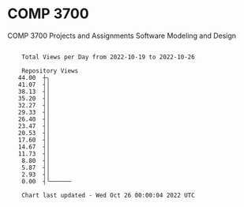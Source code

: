 # COMP 3700
COMP 3700 Projects and Assignments
Software Modeling and Design

```

    Total Views per Day from 2022-10-19 to 2022-10-26

    Repository Views
   44.00  ┼╮
   41.07  ┤│
   38.13  ┤│
   35.20  ┤│
   32.27  ┤│
   29.33  ┤│
   26.40  ┤│
   23.47  ┤│
   20.53  ┤│
   17.60  ┤│
   14.67  ┤│
   11.73  ┤│
    8.80  ┤│
    5.87  ┤│
    2.93  ┤│
    0.00  ┤╰──────

    Chart last updated - Wed Oct 26 00:00:04 2022 UTC
    
```
